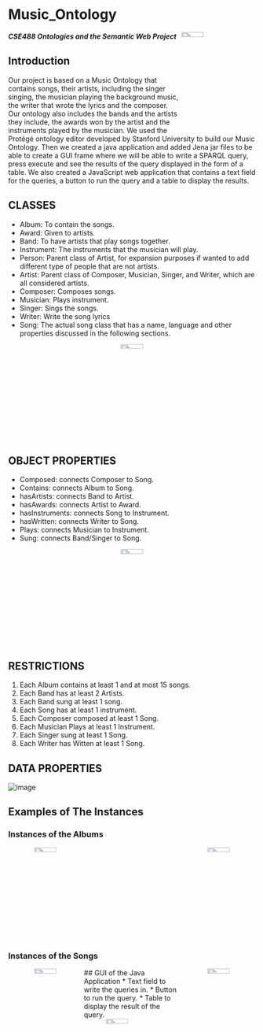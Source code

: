 # Music_Ontology
<img src="https://github.com/Nouran-saad/Music_Ontology/assets/55962261/5308ecb5-b32b-4a84-8545-01cc5a8a60fb"  width="30%" height="5%" align="right">


***CSE488 Ontologies and the Semantic Web Project***
## Introduction
Our project is based on a Music Ontology that contains songs, their artists, including the singer
singing, the musician playing the background music, the writer that wrote the lyrics and the
composer. Our ontology also includes the bands and the artists they include, the awards won
by the artist and the instruments played by the musician. We used the Protégé ontology editor
developed by Stanford University to build our Music Ontology. Then we created a java
application and added Jena jar files to be able to create a GUI frame where we will be able to
write a SPARQL query, press execute and see the results of the query displayed in the form of
a table. We also created a JavaScript web application that contains a text field for the queries,
a button to run the query and a table to display the results.
## CLASSES
* Album: To contain the songs.
*	Award: Given to artists.
*	Band: To have artists that play songs together.
*	Instrument: The instruments that the musician will play.
*	Person: Parent class of Artist, for expansion purposes if wanted to add different type of people that are not artists.
*	Artist: Parent class of Composer, Musician, Singer, and Writer, which are all considered artists.
*	Composer: Composes songs.
*	Musician: Plays instrument.
*	Singer: Sings the songs.
*	Writer: Write the song lyrics
*	Song: The actual song class that has a name, language and other properties discussed in the following sections.
<p align="center">
<img src="https://github.com/Nouran-saad/Music_Ontology/assets/55962261/4faeb219-8960-4db4-972b-b5e28d6ec0a2"  width="30%" height="5%">
</p>

## OBJECT PROPERTIES
*	Composed: connects Composer to Song. 
*	Contains: connects Album to Song.
*	hasArtists: connects Band to Artist.
*	hasAwards: connects Artist to Award.
*	hasInstruments: connects Song to Instrument.
*	hasWritten: connects Writer to Song.
*	Plays: connects Musician to Instrument. 
*	Sung: connects Band/Singer to Song. 
<p align="center">
  <img width="30%" height="5%" src="https://github.com/Nouran-saad/Music_Ontology/assets/55962261/d9d132d0-e1a6-4ca8-8741-1357223465dd">
</p>

## RESTRICTIONS
1. Each Album contains at least 1 and at most 15 songs.
2. Each Band has at least 2 Artists.
3. Each Band sung at least 1 song.
4. Each Song has at least 1 instrument.
5. Each Composer composed at least 1 Song.
6. Each Musician Plays at least 1 Instrument.
7. Each Singer sung at least 1 Song.
8. Each Writer has Witten at least 1 Song.
## DATA PROPERTIES
![image](https://github.com/Nouran-saad/Music_Ontology/assets/55962261/d6d9c997-1262-4714-9eef-c210c25bf11b)

## Examples of The Instances
### Instances of the Albums
<p align="center">
  <img width="30%" height="5%" align= "left" src="https://github.com/Nouran-saad/Music_Ontology/assets/55962261/ba24161e-2100-4c1c-a14d-b686917a91a6">
  <img width="30%" height="5%" align= "right" src="https://github.com/Nouran-saad/Music_Ontology/assets/55962261/0f2d2eaf-981c-4cbf-8539-bf5e9398f9ec">
  </p>
  <br />
    <br />
      <br />
        <br />
          <br />
            <br />
              <br />
                <br />
                  <br />
                    <br />
                      <br />
                
### Instances of the Songs
<p align="center">
  <img width="30%" height="5%"  align= "left" src="https://github.com/Nouran-saad/Music_Ontology/assets/55962261/fe82d867-68c3-4954-826d-802014689353">
  <img width="30%" height="5%"  align= "right" src="https://github.com/Nouran-saad/Music_Ontology/assets/55962261/dcb030d4-36b9-4c66-93af-57ad3d299daf">
    </p>
## GUI of the Java Application
* Text field to write the queries in.
* Button to run the query.
* Table to display the result of the query. 
<img width="30%" height="5%"  align= "right" src="https://github.com/Nouran-saad/Music_Ontology/assets/55962261/808825e1-4153-4afb-9523-cf08423a5fcc">
